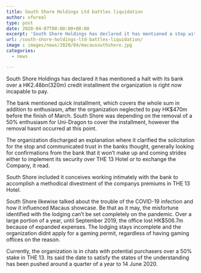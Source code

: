 ```yaml
---
title: South Shore Holdings Ltd battles liquidation
author: xforeal 
type: post
date: 2020-04-07T00:00:00+00:00
excerpt: 'South Shore Holdings has declared it has mentioned a stop with its bank over a HK$2 '
url: /south-shore-holdings-ltd-battles-liquidation/
image : images/news/2020/04/macausouthshore.jpg
categories:
  - news

---
```

South Shore Holdings has declared it has mentioned a halt with its bank over a HK$2.48bn ($320m) credit installment the organization is right now incapable to pay. 

The bank mentioned quick installment, which covers the whole sum in addition to enthusiasm, after the organization neglected to pay HK$470m before the finish of March. South Shore was depending on the removal of a 50&percnt; enthusiasm for Uni-Dragon to cover the installment, however the removal hasnt occurred at this point. 

The organization discharged an explanation where it clarified the solicitation for the stop and communicated trust in the banks thought, generally looking for confirmations from the bank that it won&#8217;t make up and coming strides either to implement its security over THE 13 Hotel or to exchange the Company, it read. 

South Shore included it conceives working intimately with the bank to accomplish a methodical divestment of the companys premiums in THE 13 Hotel. 

South Shore likewise talked about the trouble of the COVID-19 infection and how it influenced Macaus showcase. Be that as it may, the misfortune identified with the lodging can&#8217;t be set completely on the pandemic. Over a large portion of a year, until September 2019, the office lost HK$506.7m because of expanded expenses. The lodging stays incomplete and the organization didnt apply for a gaming permit, regardless of having gaming offices on the reason. 

Currently, the organization is in chats with potential purchasers over a 50&percnt; stake in THE 13. Its said the date to satisfy the states of the understanding has been pushed around a quarter of a year to 14 June 2020.